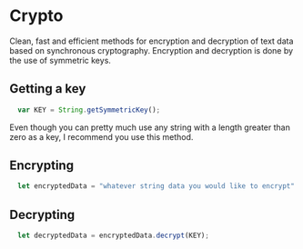 # Crypto
Clean, fast and efficient methods for encryption and decryption of text data based on synchronous cryptography. Encryption and decryption is done by the use of symmetric keys.

## Getting a key
```javascript
  var KEY = String.getSymmetricKey();
```
Even though you can pretty much use any string with a length greater than zero as a key, I recommend you use this method.

## Encrypting
```javascript
  let encryptedData = "whatever string data you would like to encrypt".encrypt(KEY);
```

## Decrypting
```javascript
  let decryptedData = encryptedData.decrypt(KEY);
```
